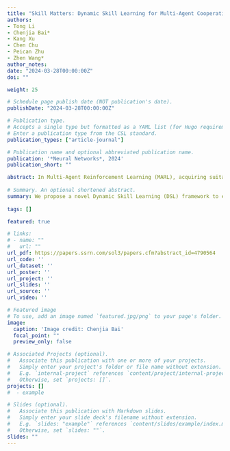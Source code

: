 ```yaml
---
title: "Skill Matters: Dynamic Skill Learning for Multi-Agent Cooperative Reinforcement Learning."
authors:
- Tong Li
- Chenjia Bai*
- Kang Xu
- Chen Chu
- Peican Zhu
- Zhen Wang*
author_notes:
date: "2024-03-28T00:00:00Z"
doi: ""

weight: 25

# Schedule page publish date (NOT publication's date).
publishDate: "2024-03-28T00:00:00Z"

# Publication type.
# Accepts a single type but formatted as a YAML list (for Hugo requirements).
# Enter a publication type from the CSL standard.
publication_types: ["article-journal"]

# Publication name and optional abbreviated publication name.
publication: '*Neural Networks*, 2024'
publication_short: ""

abstract: In Multi-Agent Reinforcement Learning (MARL), acquiring suitable behaviors for distinct agents in different scenarios is crucial to enhance the collaborative efficacy and adaptability of multi-agent systems. Existing methods address this challenge through role-based and hierarchical-based paradigms, while they can excessively depend on extrinsic rewards and obtain unsatisfactory results, or lead to homogeneous behaviors with shared agent parameterization. In this paper, we propose a novel Dynamic Skill Learning (DSL) framework to enable more effective adaptation and collaboration in complex tasks. Specifically, DSL learns diverse skills without external rewards and then assigns skills to agents dynamically. DSL has two components:(\romannumeral 1) dynamic skill discovery, which fosters distinguishable and far-reaching skill learning by using Lipschitz constraints, and (\romannumeral 2) dynamic skill assignment, which leverages a policy controller to dynamically allocate the optimal skill combination for each agent based on their local observations. Empirical results demonstrate that DSL leads to better collaborative ability and significantly improves the performance on challenging benchmarks including StarCraft II and Google Research Football.
  
# Summary. An optional shortened abstract.
summary: We propose a novel Dynamic Skill Learning (DSL) framework to enable more effective adaptation and collaboration in complex tasks.
  
tags: []

featured: true

# links:
# - name: ""
#   url: ""
url_pdf: https://papers.ssrn.com/sol3/papers.cfm?abstract_id=4790564
url_code: ''
url_dataset: ''
url_poster: ''
url_project: ''
url_slides: ''
url_source: ''
url_video: ''

# Featured image
# To use, add an image named `featured.jpg/png` to your page's folder. 
image:
  caption: 'Image credit: Chenjia Bai'
  focal_point: ""
  preview_only: false

# Associated Projects (optional).
#   Associate this publication with one or more of your projects.
#   Simply enter your project's folder or file name without extension.
#   E.g. `internal-project` references `content/project/internal-project/index.md`.
#   Otherwise, set `projects: []`.
projects: []
#  - example

# Slides (optional).
#   Associate this publication with Markdown slides.
#   Simply enter your slide deck's filename without extension.
#   E.g. `slides: "example"` references `content/slides/example/index.md`.
#   Otherwise, set `slides: ""`.
slides: ""
---
```

